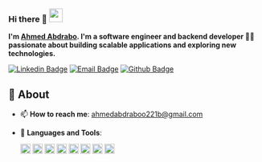 ### Hi there 👋 <img src="https://user-images.githubusercontent.com/5679180/79618120-0daffb80-80be-11ea-819e-d2b0fa904d07.gif" width="27px"> 

**I'm [Ahmed Abdrabo](https://github.com/Ahmed-Abdrabo). I'm a software engineer and backend developer 👨‍💻 passionate about building scalable applications and exploring new technologies.**

[![Linkedin Badge](https://img.shields.io/badge/LinkedIn-0077B5?style=for-the-badge&logo=linkedin&logoColor=white)](https://www.linkedin.com/in/ahmed-abdrabo-9215bb233/)
[![Email Badge](https://img.shields.io/badge/Gmail-D14836?style=for-the-badge&logo=gmail&logoColor=white)](mailto:ahmedabdraboo221b@gmail.com)
[![Github Badge](https://img.shields.io/badge/GitHub-100000?style=for-the-badge&logo=github&logoColor=white)](https://github.com/Ahmed-Abdrabo)




## 🧐 About

- 📫 **How to reach me**: ahmedabdraboo221b@gmail.com
- 🌱 **Languages and Tools**: 

   <div>
        <code><img height="20" src="https://cdn.svgporn.com/logos/dotnet.svg"></code>
        <code><img height="20" src="https://cdn.svgporn.com/logos/c-sharp.svg"></code>
        <code><img height="20" src="https://cdn.svgporn.com/logos/angular-icon.svg"></code>
        <code><img height="20" src="https://cdn.svgporn.com/logos/javascript.svg"></code>
        <code><img height="20" src="https://cdn.svgporn.com/logos/visual-studio.svg"></code>
        <code><img height="20" src="https://cdn.svgporn.com/logos/git-icon.svg"></code>
        <code><img height="20" src="https://cdn.svgporn.com/logos/docker-icon.svg"></code>
        <code><img height="20" src="https://cdn.svgporn.com/logos/microsoft-azure.svg"></code>
    </div>
